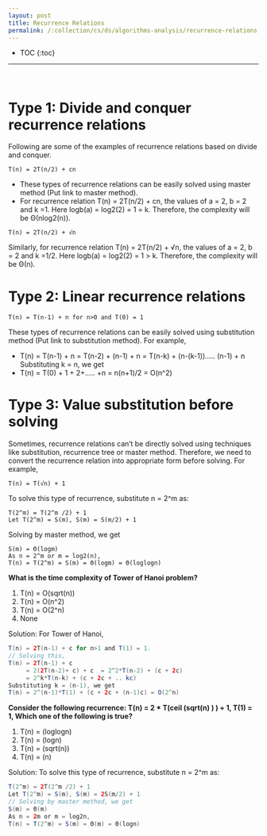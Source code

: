 ```yaml
---
layout: post
title: Recurrence Relations
permalink: /:collection/cs/ds/algorithms-analysis/recurrence-relations
---
```


- TOC
{:toc}

<hr><br>

# Type 1: Divide and conquer recurrence relations

Following are some of the examples of recurrence relations based on divide and conquer.
```
T(n) = 2T(n/2) + cn
```
- These types of recurrence relations can be easily solved using master method (Put link to master method).
- For recurrence relation T(n) = 2T(n/2) + cn, the values of a = 2, b = 2 and k =1. Here logb(a) = log2(2) = 1 = k. Therefore, the complexity will be Θ(nlog2(n)).

``` 
T(n) = 2T(n/2) + √n
```
Similarly, for recurrence relation T(n) = 2T(n/2) + √n, the values of a = 2, b = 2 and k =1/2. Here logb(a) = log2(2) = 1 > k. Therefore, the complexity will be Θ(n).

# Type 2: Linear recurrence relations

```
T(n) = T(n-1) + n for n>0 and T(0) = 1
```
These types of recurrence relations can be easily solved using substitution method (Put link to substitution method). For example,
- T(n) = T(n-1) + n = T(n-2) + (n-1) + n = T(n-k) + (n-(k-1))….. (n-1) + n
Substituting k = n, we get
- T(n) = T(0) + 1 + 2+….. +n = n(n+1)/2 = O(n^2)

# Type 3: Value substitution before solving

Sometimes, recurrence relations can’t be directly solved using techniques like substitution, recurrence tree or master method. Therefore, we need to convert the recurrence relation into appropriate form before solving. For example,
```
T(n) = T(√n) + 1
```
To solve this type of recurrence, substitute n = 2^m as:
```
T(2^m) = T(2^m /2) + 1
Let T(2^m) = S(m), S(m) = S(m/2) + 1 
```
Solving by master method, we get
```
S(m) = Θ(logm)
As n = 2^m or m = log2(n),
T(n) = T(2^m) = S(m) = Θ(logm) = Θ(loglogn)
```

**What is the time complexity of Tower of Hanoi problem?**
1. T(n) = O(sqrt(n))
2. T(n) = O(n^2)
3. T(n) = O(2^n)
4. None

Solution: For Tower of Hanoi, 
```java
T(n) = 2T(n-1) + c for n>1 and T(1) = 1.
// Solving this,
T(n) = 2T(n-1) + c
     = 2(2T(n-2)+ c) + c  = 2^2*T(n-2) + (c + 2c)
     = 2^k*T(n-k) + (c + 2c + .. kc)
Substituting k = (n-1), we get
T(n) = 2^(n-1)*T(1) + (c + 2c + (n-1)c) = O(2^n)
```

**Consider the following recurrence: T(n) = 2 * T(ceil (sqrt(n) ) ) + 1, T(1) = 1, Which one of the following is true?**
1. T(n) = (loglogn)
2. T(n) = (logn)
3. T(n) = (sqrt(n))
4. T(n) = (n)

Solution: To solve this type of recurrence, substitute n = 2^m as:
```java
T(2^m) = 2T(2^m /2) + 1
Let T(2^m) = S(m), S(m) = 2S(m/2) + 1 
// Solving by master method, we get
S(m) = Θ(m)
As n = 2m or m = log2n,
T(n) = T(2^m) = S(m) = Θ(m) = Θ(logn)
```
